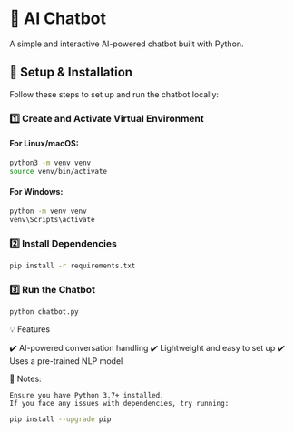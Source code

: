 # 🤖 AI Chatbot

A simple and interactive AI-powered chatbot built with Python.

## 🚀 Setup & Installation

Follow these steps to set up and run the chatbot locally:

### 1️⃣ Create and Activate Virtual Environment

#### For Linux/macOS:
```bash
python3 -m venv venv
source venv/bin/activate
```
#### For Windows:
```bash
python -m venv venv
venv\Scripts\activate
```
### 2️⃣ Install Dependencies
```bash
pip install -r requirements.txt
```
### 3️⃣ Run the Chatbot
```bash
python chatbot.py
```
💡 Features

✔️ AI-powered conversation handling
✔️ Lightweight and easy to set up
✔️ Uses a pre-trained NLP model


📌 Notes:

    Ensure you have Python 3.7+ installed.
    If you face any issues with dependencies, try running:
```bash
pip install --upgrade pip
```
